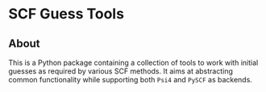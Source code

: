 # SCF Guess Tools

## About

This is a Python package containing a collection of tools to work with initial
guesses as required by various SCF methods. It aims at abstracting common
functionality while supporting both `Psi4` and `PySCF` as backends.